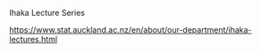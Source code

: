 
Ihaka Lecture Series

<https://www.stat.auckland.ac.nz/en/about/our-department/ihaka-lectures.html>
